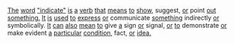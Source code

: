 [The](./the.md) [word](./word.md) ["indicate"](./indicate.md) [is](./is.md) [a](./a.md) [verb](./verb.md) [that](./that.md) [means](./means.md) [to](./to.md) [show,](./show.md) suggest, [or](./or.md) point [out](./out.md) [something.](./something.md) [It](./it.md) [is](./is.md) [used](./used.md) [to](./to.md) [express](./express.md) [or](./or.md) communicate [something](./something.md) indirectly [or](./or.md) symbolically. [It](./it.md) [can](./can.md) [also](./also.md) [mean](./mean.md) [to](./to.md) give [a](./a.md) sign [or](./or.md) signal, [or](./or.md) [to](./to.md) demonstrate [or](./or.md) make evident [a](./a.md) [particular](./particular.md) [condition,](./condition.md) fact, [or](./or.md) [idea.](./idea.md)